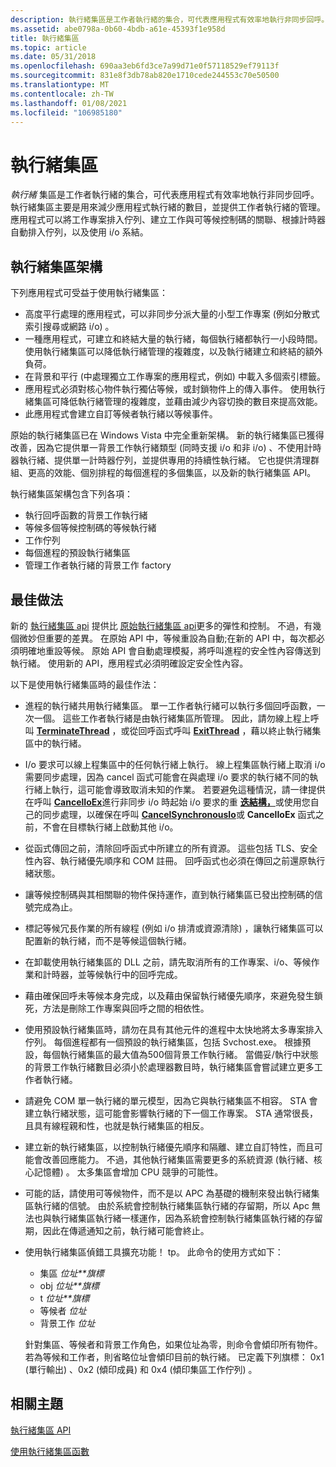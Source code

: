 ```yaml
---
description: 執行緒集區是工作者執行緒的集合，可代表應用程式有效率地執行非同步回呼。
ms.assetid: abe0798a-0b60-4bdb-a61e-45393f1e958d
title: 執行緒集區
ms.topic: article
ms.date: 05/31/2018
ms.openlocfilehash: 690aa3eb6fd3ce7a99d71e0f57118529ef79113f
ms.sourcegitcommit: 831e8f3db78ab820e1710cede244553c70e50500
ms.translationtype: MT
ms.contentlocale: zh-TW
ms.lasthandoff: 01/08/2021
ms.locfileid: "106985180"
---
```

# <a name="thread-pools"></a>執行緒集區

*執行緒* 集區是工作者執行緒的集合，可代表應用程式有效率地執行非同步回呼。 執行緒集區主要是用來減少應用程式執行緒的數目，並提供工作者執行緒的管理。 應用程式可以將工作專案排入佇列、建立工作與可等候控制碼的關聯、根據計時器自動排入佇列，以及使用 i/o 系結。

## <a name="thread-pool-architecture"></a>執行緒集區架構

下列應用程式可受益于使用執行緒集區：

-   高度平行處理的應用程式，可以非同步分派大量的小型工作專案 (例如分散式索引搜尋或網路 i/o) 。
-   一種應用程式，可建立和終結大量的執行緒，每個執行緒都執行一小段時間。 使用執行緒集區可以降低執行緒管理的複雜度，以及執行緒建立和終結的額外負荷。
-   在背景和平行 (中處理獨立工作專案的應用程式，例如) 中載入多個索引標籤。
-   應用程式必須對核心物件執行獨佔等候，或封鎖物件上的傳入事件。 使用執行緒集區可降低執行緒管理的複雜度，並藉由減少內容切換的數目來提高效能。
-   此應用程式會建立自訂等候者執行緒以等候事件。

原始的執行緒集區已在 Windows Vista 中完全重新架構。 新的執行緒集區已獲得改善，因為它提供單一背景工作執行緒類型 (同時支援 i/o 和非 i/o) 、不使用計時器執行緒、提供單一計時器佇列，並提供專用的持續性執行緒。 它也提供清理群組、更高的效能、個別排程的每個進程的多個集區，以及新的執行緒集區 API。

執行緒集區架構包含下列各項：

-   執行回呼函數的背景工作執行緒
-   等候多個等候控制碼的等候執行緒
-   工作佇列
-   每個進程的預設執行緒集區
-   管理工作者執行緒的背景工作 factory

## <a name="best-practices"></a>最佳做法

新的 [執行緒集區 api](thread-pool-api.md) 提供比 [原始執行緒集區 api](thread-pooling.md)更多的彈性和控制。 不過，有幾個微妙但重要的差異。 在原始 API 中，等候重設為自動;在新的 API 中，每次都必須明確地重設等候。 原始 API 會自動處理模擬，將呼叫進程的安全性內容傳送到執行緒。 使用新的 API，應用程式必須明確設定安全性內容。

以下是使用執行緒集區時的最佳作法：

-   進程的執行緒共用執行緒集區。 單一工作者執行緒可以執行多個回呼函數，一次一個。 這些工作者執行緒是由執行緒集區所管理。 因此，請勿線上程上呼叫 [**TerminateThread**](/windows/win32/api/processthreadsapi/nf-processthreadsapi-terminatethread) ，或從回呼函式呼叫 [**ExitThread**](/windows/win32/api/processthreadsapi/nf-processthreadsapi-exitthread) ，藉以終止執行緒集區中的執行緒。
-   I/o 要求可以線上程集區中的任何執行緒上執行。 線上程集區執行緒上取消 i/o 需要同步處理，因為 cancel 函式可能會在與處理 i/o 要求的執行緒不同的執行緒上執行，這可能會導致取消未知的作業。 若要避免這種情況，請一律提供在呼叫 [**CancelIoEx**](/windows/win32/api/ioapiset/nf-ioapiset-cancelioex)進行非同步 i/o 時起始 i/o 要求的重 [**迭結構，**](/windows/win32/api/minwinbase/ns-minwinbase-overlapped)或使用您自己的同步處理，以確保在呼叫 [**CancelSynchronousIo**](/windows/win32/api/ioapiset/nf-ioapiset-cancelsynchronousio)或 **CancelIoEx** 函式之前，不會在目標執行緒上啟動其他 i/o。
-   從函式傳回之前，清除回呼函式中所建立的所有資源。 這些包括 TLS、安全性內容、執行緒優先順序和 COM 註冊。 回呼函式也必須在傳回之前還原執行緒狀態。
-   讓等候控制碼與其相關聯的物件保持運作，直到執行緒集區已發出控制碼的信號完成為止。
-   標記等候冗長作業的所有線程 (例如 i/o 排清或資源清除) ，讓執行緒集區可以配置新的執行緒，而不是等候這個執行緒。
-   在卸載使用執行緒集區的 DLL 之前，請先取消所有的工作專案、i/o、等候作業和計時器，並等候執行中的回呼完成。
-   藉由確保回呼未等候本身完成，以及藉由保留執行緒優先順序，來避免發生鎖死，方法是刪除工作專案與回呼之間的相依性。
-   使用預設執行緒集區時，請勿在具有其他元件的進程中太快地將太多專案排入佇列。 每個進程都有一個預設的執行緒集區，包括 Svchost.exe。 根據預設，每個執行緒集區的最大值為500個背景工作執行緒。 當備妥/執行中狀態的背景工作執行緒數目必須小於處理器數目時，執行緒集區會嘗試建立更多工作者執行緒。
-   請避免 COM 單一執行緒的單元模型，因為它與執行緒集區不相容。 STA 會建立執行緒狀態，這可能會影響執行緒的下一個工作專案。 STA 通常很長，且具有線程親和性，也就是執行緒集區的相反。
-   建立新的執行緒集區，以控制執行緒優先順序和隔離、建立自訂特性，而且可能會改善回應能力。 不過，其他執行緒集區需要更多的系統資源 (執行緒、核心記憶體) 。 太多集區會增加 CPU 競爭的可能性。
-   可能的話，請使用可等候物件，而不是以 APC 為基礎的機制來發出執行緒集區執行緒的信號。 由於系統會控制執行緒集區執行緒的存留期，所以 Apc 無法也與執行緒集區執行緒一樣運作，因為系統會控制執行緒集區執行緒的存留期，因此在傳遞通知之前，執行緒可能會終止。
-   使用執行緒集區偵錯工具擴充功能！ tp。 此命令的使用方式如下：

    -   集區 *位址**旗標*
    -   obj *位址**旗標*
    -   t *位址**旗標*
    -   等候者 *位址*
    -   背景工作 *位址*

    針對集區、等候者和背景工作角色，如果位址為零，則命令會傾印所有物件。 若為等候和工作者，則省略位址會傾印目前的執行緒。 已定義下列旗標： 0x1 (單行輸出) 、0x2 (傾印成員) 和 0x4 (傾印集區工作佇列) 。

## <a name="related-topics"></a>相關主題

<dl> <dt>

[執行緒集區 API](thread-pool-api.md)
</dt> <dt>

[使用執行緒集區函數](using-the-thread-pool-functions.md)
</dt> </dl>

 

 
